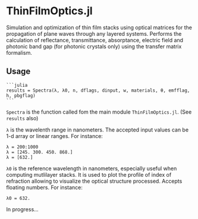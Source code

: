 # ThinFilmOptics.jl
 Simulation and optimization of thin film stacks using optical matrices for the propagation of plane waves through any layered systems. Performs the calculation of reflectance, transmittance, absorptance, electric field and photonic band gap (for photonic crystals only) using the transfer matrix formalism.

## Usage
    ```julia
    results = Spectra(λ, λ0, n, dflags, dinput, w, materials, θ, emfflag, h, pbgflag)
    ```

`Spectra` is the function called fom the main module `ThinFilmOptics.jl`. (See `results` also)

`λ` is the wavelenth range in nanometers. The accepted input values can be 1-d array or linear ranges. For instance:

    λ = 200:1000
    λ = [245. 300. 450. 868.]
    λ = [632.]
  
`λ0` is the reference wavelength in nanometers, especially useful when computing mutlilayer stacks. It is used to plot the profile of index of refraction allowing to visualize the optical structure processed. Accepts floating numbers. For instance:

    λ0 = 632.    

In progress...
